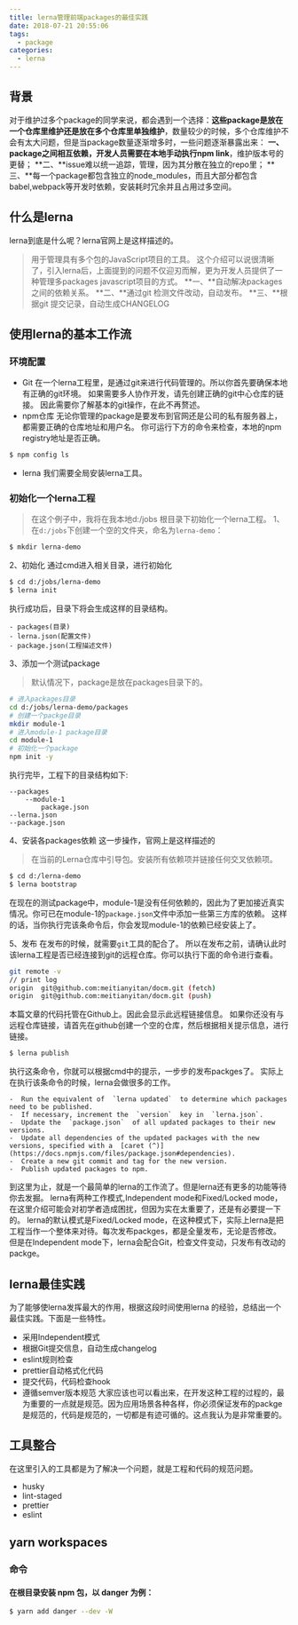 ```yaml
---
title: lerna管理前端packages的最佳实践
date: 2018-07-21 20:55:06
tags:
  - package
categories:
  - lerna
---
```


## 背景

对于维护过多个package的同学来说，都会遇到一个选择：**这些package是放在一个仓库里维护还是放在多个仓库里单独维护**，数量较少的时候，多个仓库维护不会有太大问题，但是当package数量逐渐增多时，一些问题逐渐暴露出来：
**一、**package之间相互依赖，开发人员需要在本地手动执行**npm link**，维护版本号的更替；
**二、**issue难以统一追踪，管理，因为其分散在独立的repo里；
**三、**每一个package都包含独立的node_modules，而且大部分都包含babel,webpack等开发时依赖，安装耗时冗余并且占用过多空间。

## 什么是lerna
lerna到底是什么呢？lerna官网上是这样描述的。
> 用于管理具有多个包的JavaScript项目的工具。
这个介绍可以说很清晰了，引入lerna后，上面提到的问题不仅迎刃而解，更为开发人员提供了一种管理多packages javascript项目的方式。
**一、**自动解决packages之间的依赖关系。
**二、**通过git 检测文件改动，自动发布。
**三、**根据git 提交记录，自动生成CHANGELOG

## 使用lerna的基本工作流
### 环境配置
* Git 在一个lerna工程里，是通过git来进行代码管理的。所以你首先要确保本地有正确的git环境。 如果需要多人协作开发，请先创建正确的git中心仓库的链接。 因此需要你了解基本的git操作，在此不再赘述。
* npm仓库 无论你管理的package是要发布到官网还是公司的私有服务器上，都需要正确的仓库地址和用户名。 你可运行下方的命令来检查，本地的npm registry地址是否正确。
``` bash
$ npm config ls
```
* lerna 我们需要全局安装lerna工具。

### 初始化一个lerna工程
> 在这个例子中，我将在我本地d:/jobs 根目录下初始化一个lerna工程。
1、在`d:/jobs`下创建一个空的文件夹，命名为`lerna-demo`：
``` bash
$ mkdir lerna-demo
```
2、初始化 通过cmd进入相关目录，进行初始化
```bash
$ cd d:/jobs/lerna-demo
$ lerna init
```
执行成功后，目录下将会生成这样的目录结构。
```
- packages(目录)
- lerna.json(配置文件)
- package.json(工程描述文件)
```
3、添加一个测试package
> 默认情况下，package是放在packages目录下的。
``` bash
# 进入packages目录
cd d:/jobs/lerna-demo/packages
# 创建一个packge目录
mkdir module-1
# 进入module-1 package目录
cd module-1
# 初始化一个package
npm init -y
```
执行完毕，工程下的目录结构如下:
```
--packages
	--module-1
		package.json
--lerna.json
--package.json
```
4、安装各packages依赖 这一步操作，官网上是这样描述的
> 在当前的Lerna仓库中引导包。安装所有依赖项并链接任何交叉依赖项。
``` bash
$ cd d:/lerna-demo
$ lerna bootstrap
```
在现在的测试package中，module-1是没有任何依赖的，因此为了更加接近真实情况。你可已在module-1的`package.json`文件中添加一些第三方库的依赖。 这样的话，当你执行完该条命令后，你会发现module-1的依赖已经安装上了。

5、发布 在发布的时候，就需要`git`工具的配合了。 所以在发布之前，请确认此时该lerna工程是否已经连接到git的远程仓库。你可以执行下面的命令进行查看。
``` bash
git remote -v
// print log
origin  git@github.com:meitianyitan/docm.git (fetch)
origin  git@github.com:meitianyitan/docm.git (push)
```
本篇文章的代码托管在Github上。因此会显示此远程链接信息。 如果你还没有与远程仓库链接，请首先在github创建一个空的仓库，然后根据相关提示信息，进行链接。
``` bash
$ lerna publish
```
执行这条命令，你就可以根据cmd中的提示，一步步的发布packges了。
实际上在执行该条命令的时候，lerna会做很多的工作。
``` 
-  Run the equivalent of  `lerna updated`  to determine which packages need to be published.
-  If necessary, increment the  `version`  key in  `lerna.json`.
-  Update the  `package.json`  of all updated packages to their new versions.
-  Update all dependencies of the updated packages with the new versions, specified with a  [caret (^)](https://docs.npmjs.com/files/package.json#dependencies).
-  Create a new git commit and tag for the new version.
-  Publish updated packages to npm.
```
到这里为止，就是一个最简单的lerna的工作流了。但是lerna还有更多的功能等待你去发掘。
lerna有两种工作模式,Independent mode和Fixed/Locked mode，在这里介绍可能会对初学者造成困扰，但因为实在太重要了，还是有必要提一下的。
lerna的默认模式是Fixed/Locked mode，在这种模式下，实际上lerna是把工程当作一个整体来对待。每次发布packges，都是全量发布，无论是否修改。但是在Independent mode下，lerna会配合Git，检查文件变动，只发布有改动的packge。
## lerna最佳实践
为了能够使lerna发挥最大的作用，根据这段时间使用lerna 的经验，总结出一个最佳实践。下面是一些特性。
* 采用Independent模式
* 根据Git提交信息，自动生成changelog
* eslint规则检查
* prettier自动格式化代码
* 提交代码，代码检查hook
* 遵循semver版本规范
大家应该也可以看出来，在开发这种工程的过程的，最为重要的一点就是规范。因为应用场景各种各样，你必须保证发布的packge是规范的，代码是规范的，一切都是有迹可循的。这点我认为是非常重要的。

## 工具整合
在这里引入的工具都是为了解决一个问题，就是工程和代码的规范问题。
* husky
* lint-staged
* prettier
* eslint

## yarn workspaces

### 命令

#### 在根目录安装 npm 包，以 danger 为例：
``` bash
$ yarn add danger --dev -W
``` 
